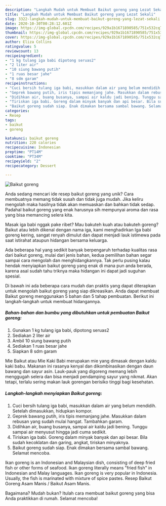 ```yaml
---
description: "Langkah Mudah untuk Membuat Baikut goreng yang Lezat Sekali"
title: "Langkah Mudah untuk Membuat Baikut goreng yang Lezat Sekali"
slug: 3322-langkah-mudah-untuk-membuat-baikut-goreng-yang-lezat-sekali
date: 2020-10-30T00:28:12.601Z
image: https://img-global.cpcdn.com/recipes/929a1b1671890585/751x532cq70/baikut-goreng-foto-resep-utama.jpg
thumbnail: https://img-global.cpcdn.com/recipes/929a1b1671890585/751x532cq70/baikut-goreng-foto-resep-utama.jpg
cover: https://img-global.cpcdn.com/recipes/929a1b1671890585/751x532cq70/baikut-goreng-foto-resep-utama.jpg
author: Eliza Collins
ratingvalue: 5
reviewcount: 13
recipeingredient:
- "1 kg tulang iga babi dipotong seruas2"
- "2 liter air"
- "10 siung bawang putih"
- "1 ruas besar jahe"
- "8 sdm garam"
recipeinstructions:
- "Cuci bersih tulang iga babi, masukkan dalam air yang belum mendidih. Setelah dimasukkan, hidupkan kompor."
- "Geprek bawang putih, iris tipis memanjang jahe. Masukkan dalam rebusan yang sudah mulai hangat. Tambahkan garam."
- "Didihkan air, buang busanya, sampai air kaldu jadi bening. Tunggu sampai air menyusut hingga jadi cuma sedikit."
- "Tiriskan iga babi. Goreng dalam minyak banyak dan api besar. Bila sudah kecoklatan dan garing, angkat, tiriskan minyaknya."
- "Baikut goreng sudah siap. Enak dimakan bersama sambal bawang. Selamat mencoba."
categories:
- Resep
tags:
- baikut
- goreng

katakunci: baikut goreng 
nutrition: 220 calories
recipecuisine: Indonesian
preptime: "PT14M"
cooktime: "PT34M"
recipeyield: "2"
recipecategory: Dessert

---
```



![Baikut goreng](https://img-global.cpcdn.com/recipes/929a1b1671890585/751x532cq70/baikut-goreng-foto-resep-utama.jpg)

Anda sedang mencari ide resep baikut goreng yang unik? Cara membuatnya memang tidak susah dan tidak juga mudah. Jika keliru mengolah maka hasilnya tidak akan memuaskan dan bahkan tidak sedap. Padahal baikut goreng yang enak harusnya sih mempunyai aroma dan rasa yang bisa memancing selera kita.

Masak iga babi nggak pake ribet? Mau bakuteh kuah atau bakuteh goreng? Baikut atau lebih dikenal dengan nama iga, kami menghadirkan Iga babi goreng kering, sangat renyah dimulut dan dapat menjadi lauk istimewa pada saat istirahat ataupun hidangan bersama keluarga.

Ada beberapa hal yang sedikit banyak berpengaruh terhadap kualitas rasa dari baikut goreng, mulai dari jenis bahan, kedua pemilihan bahan segar sampai cara mengolah dan menghidangkannya. Tak perlu pusing kalau hendak menyiapkan baikut goreng yang enak di mana pun anda berada, karena asal sudah tahu triknya maka hidangan ini dapat jadi suguhan spesial.


Di bawah ini ada beberapa cara mudah dan praktis yang dapat diterapkan untuk mengolah baikut goreng yang siap dikreasikan. Anda dapat membuat Baikut goreng menggunakan 5 bahan dan 5 tahap pembuatan. Berikut ini langkah-langkah untuk membuat hidangannya.

<!--inarticleads1-->

##### Bahan-bahan dan bumbu yang dibutuhkan untuk pembuatan Baikut goreng:

1. Gunakan 1 kg tulang iga babi, dipotong seruas2
1. Sediakan 2 liter air
1. Ambil 10 siung bawang putih
1. Sediakan 1 ruas besar jahe
1. Siapkan 8 sdm garam


Mie Baikut atau Mie Kaki Babi merupakan mie yang dimasak dengan kaldu kaki babu. Makanan ini rasanya kenyal dan dikombinasikan dengan daun bawang dan sayur asin. Lauk-pauk yang digoreng memang lebih menggugah selera dan bisa menjadi pendamping sayur yang nikmat. Akan tetapi, terlalu sering makan lauk gorengan berisiko tinggi bagi kesehatan. 

<!--inarticleads2-->

##### Langkah-langkah menyiapkan Baikut goreng:

1. Cuci bersih tulang iga babi, masukkan dalam air yang belum mendidih. Setelah dimasukkan, hidupkan kompor.
1. Geprek bawang putih, iris tipis memanjang jahe. Masukkan dalam rebusan yang sudah mulai hangat. Tambahkan garam.
1. Didihkan air, buang busanya, sampai air kaldu jadi bening. Tunggu sampai air menyusut hingga jadi cuma sedikit.
1. Tiriskan iga babi. Goreng dalam minyak banyak dan api besar. Bila sudah kecoklatan dan garing, angkat, tiriskan minyaknya.
1. Baikut goreng sudah siap. Enak dimakan bersama sambal bawang. Selamat mencoba.


Ikan goreng is an Indonesian and Malaysian dish, consisting of deep fried fish or other forms of seafood. Ikan goreng literally means &#34;fried fish&#34; in Indonesian and Malay languages. Ikan goreng is very popular in Indonesia. Usually, the fish is marinated with mixture of spice pastes. Resep Baikut Goreng Asam Manis / Baikut Asam Manis. 

Bagaimana? Mudah bukan? Itulah cara membuat baikut goreng yang bisa Anda praktikkan di rumah. Selamat mencoba!
